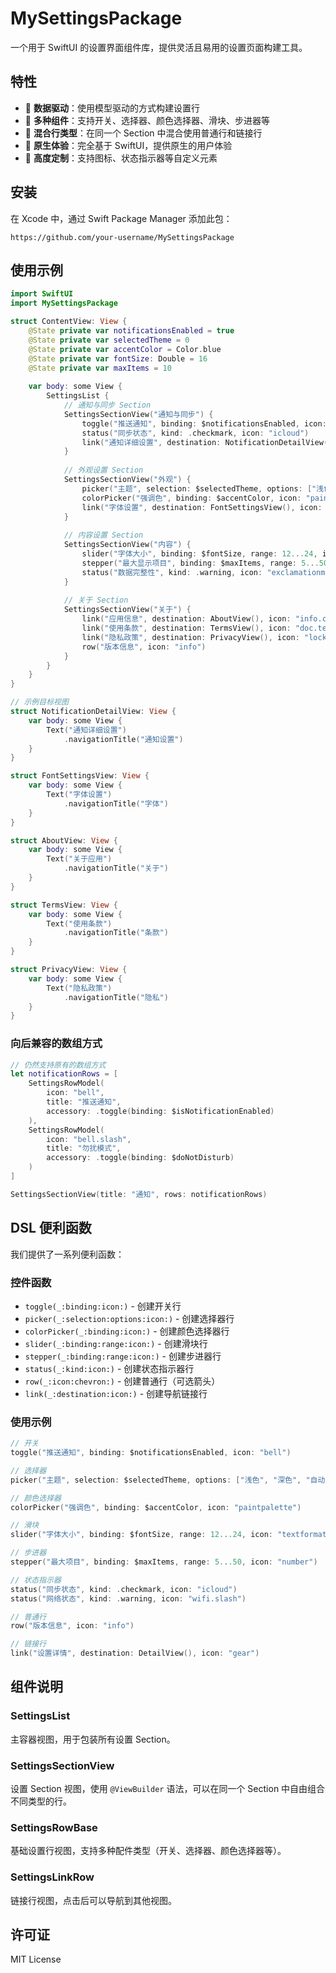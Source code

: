 # MySettingsPackage

一个用于 SwiftUI 的设置界面组件库，提供灵活且易用的设置页面构建工具。

## 特性

- 🎯 **数据驱动**：使用模型驱动的方式构建设置行
- 🔧 **多种组件**：支持开关、选择器、颜色选择器、滑块、步进器等
- 🔗 **混合行类型**：在同一个 Section 中混合使用普通行和链接行
- 📱 **原生体验**：完全基于 SwiftUI，提供原生的用户体验
- 🎨 **高度定制**：支持图标、状态指示器等自定义元素

## 安装

在 Xcode 中，通过 Swift Package Manager 添加此包：

```
https://github.com/your-username/MySettingsPackage
```

## 使用示例

```swift
import SwiftUI
import MySettingsPackage

struct ContentView: View {
    @State private var notificationsEnabled = true
    @State private var selectedTheme = 0
    @State private var accentColor = Color.blue
    @State private var fontSize: Double = 16
    @State private var maxItems = 10
    
    var body: some View {
        SettingsList {
            // 通知与同步 Section
            SettingsSectionView("通知与同步") {
                toggle("推送通知", binding: $notificationsEnabled, icon: "bell")
                status("同步状态", kind: .checkmark, icon: "icloud")
                link("通知详细设置", destination: NotificationDetailView(), icon: "bell.badge")
            }
            
            // 外观设置 Section
            SettingsSectionView("外观") {
                picker("主题", selection: $selectedTheme, options: ["浅色", "深色", "自动"], icon: "paintbrush")
                colorPicker("强调色", binding: $accentColor, icon: "paintpalette")
                link("字体设置", destination: FontSettingsView(), icon: "textformat")
            }
            
            // 内容设置 Section
            SettingsSectionView("内容") {
                slider("字体大小", binding: $fontSize, range: 12...24, icon: "textformat.size")
                stepper("最大显示项目", binding: $maxItems, range: 5...50, icon: "number")
                status("数据完整性", kind: .warning, icon: "exclamationmark.triangle")
            }
            
            // 关于 Section
            SettingsSectionView("关于") {
                link("应用信息", destination: AboutView(), icon: "info.circle")
                link("使用条款", destination: TermsView(), icon: "doc.text")
                link("隐私政策", destination: PrivacyView(), icon: "lock.shield")
                row("版本信息", icon: "info")
            }
        }
    }
}

// 示例目标视图
struct NotificationDetailView: View {
    var body: some View {
        Text("通知详细设置")
            .navigationTitle("通知设置")
    }
}

struct FontSettingsView: View {
    var body: some View {
        Text("字体设置")
            .navigationTitle("字体")
    }
}

struct AboutView: View {
    var body: some View {
        Text("关于应用")
            .navigationTitle("关于")
    }
}

struct TermsView: View {
    var body: some View {
        Text("使用条款")
            .navigationTitle("条款")
    }
}

struct PrivacyView: View {
    var body: some View {
        Text("隐私政策")
            .navigationTitle("隐私")
    }
}
```

### 向后兼容的数组方式

```swift
// 仍然支持原有的数组方式
let notificationRows = [
    SettingsRowModel(
        icon: "bell",
        title: "推送通知",
        accessory: .toggle(binding: $isNotificationEnabled)
    ),
    SettingsRowModel(
        icon: "bell.slash",
        title: "勿扰模式",
        accessory: .toggle(binding: $doNotDisturb)
    )
]

SettingsSectionView(title: "通知", rows: notificationRows)
```

## DSL 便利函数

我们提供了一系列便利函数：

### 控件函数

- `toggle(_:binding:icon:)` - 创建开关行
- `picker(_:selection:options:icon:)` - 创建选择器行
- `colorPicker(_:binding:icon:)` - 创建颜色选择器行
- `slider(_:binding:range:icon:)` - 创建滑块行
- `stepper(_:binding:range:icon:)` - 创建步进器行
- `status(_:kind:icon:)` - 创建状态指示器行
- `row(_:icon:chevron:)` - 创建普通行（可选箭头）
- `link(_:destination:icon:)` - 创建导航链接行

### 使用示例

```swift
// 开关
toggle("推送通知", binding: $notificationsEnabled, icon: "bell")

// 选择器
picker("主题", selection: $selectedTheme, options: ["浅色", "深色", "自动"], icon: "paintbrush")

// 颜色选择器
colorPicker("强调色", binding: $accentColor, icon: "paintpalette")

// 滑块
slider("字体大小", binding: $fontSize, range: 12...24, icon: "textformat.size")

// 步进器
stepper("最大项目", binding: $maxItems, range: 5...50, icon: "number")

// 状态指示器
status("同步状态", kind: .checkmark, icon: "icloud")
status("网络状态", kind: .warning, icon: "wifi.slash")

// 普通行
row("版本信息", icon: "info")

// 链接行
link("设置详情", destination: DetailView(), icon: "gear")
```

## 组件说明

### SettingsList
主容器视图，用于包装所有设置 Section。

### SettingsSectionView
设置 Section 视图，使用 `@ViewBuilder` 语法，可以在同一个 Section 中自由组合不同类型的行。

### SettingsRowBase
基础设置行视图，支持多种配件类型（开关、选择器、颜色选择器等）。

### SettingsLinkRow
链接行视图，点击后可以导航到其他视图。



## 许可证

MIT License